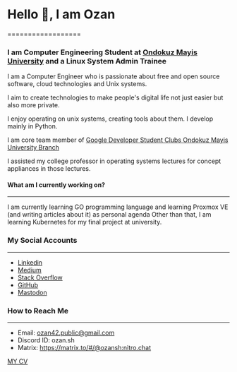 # Hello 👋, I am Ozan


==================


### I am Computer Engineering Student at [Ondokuz Mayis University](https://bil-muhendislik.omu.edu.tr/en) and a Linux System Admin Trainee


I am a Computer Engineer who is passionate about free and open source software, cloud technologies and Unix systems.  

 I aim to create technologies to make people's digital life not just easier but also more private.  

 I enjoy operating on unix systems, creating tools about them. I develop mainly in Python.  

 I am core team member of [Google Developer Student Clubs Ondokuz Mayis University Branch](https://gdsc.community.dev/ondokuz-mayis-university/)  

 I assisted my college professor in operating systems lectures for concept appliances in those lectures. 
 


####  What am I currently working on?
------------------
 I am currently learning GO programming language and learning Proxmox VE (and writing articles about it) as personal agenda
 Other than that, I am learning Kubernetes for my final project at university. 
 



### My Social Accounts
------------------
- [Linkedin](https://www.linkedin.com/in/ozansh/)
- [Medium](https://medium.com/@ozansh-bak)
- [Stack Overflow](https://stackoverflow.com/users/22940529/ozan)
- [GitHub](https://github.com/ozansh)
- <a rel="me" href="https://mastodon.social/@ozansh">Mastodon</a>


### How to Reach Me
---------------

- Email: ozan42.public@gmail.com
- Discord ID: ozan.sh
- Matrix: https://matrix.to/#/@ozansh:nitro.chat


[MY CV](/assets/cv/ozancakmak_CV_TR.docx.pdf)
